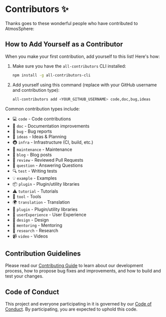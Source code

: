 # Contributors ✨

Thanks goes to these wonderful people who have contributed to AtmosSphere:

<!-- ALL-CONTRIBUTORS-LIST:START - Do not remove or modify this section -->
<!-- prettier-ignore-start -->
<!-- markdownlint-disable -->

<!-- markdownlint-restore -->
<!-- prettier-ignore-end -->

<!-- ALL-CONTRIBUTORS-LIST:END -->

## How to Add Yourself as a Contributor

When you make your first contribution, add yourself to this list! Here's how:

1. Make sure you have the `all-contributors` CLI installed:
   ```bash
   npm install -g all-contributors-cli
   ```

2. Add yourself using this command (replace with your GitHub username and contribution type):
   ```bash
   all-contributors add <YOUR_GITHUB_USERNAME> code,doc,bug,ideas
   ```

Common contribution types include:
- 💻 `code` - Code contributions
- 📖 `doc` - Documentation improvements
- 🐛 `bug` - Bug reports
- 🤔 `ideas` - Ideas & Planning
- 🚇 `infra` - Infrastructure (CI, build, etc.)
- 🚧 `maintenance` - Maintenance
- 📝 `blog` - Blog posts
- 👀 `review` - Reviewed Pull Requests
- 💬 `question` - Answering Questions
- 🔍 `test` - Writing tests
- 💡 `example` - Examples
- 📦 `plugin` - Plugin/utility libraries
- ⚠️ `tutorial` - Tutorials
- 🔧 `tool` - Tools
- 🌍 `translation` - Translation
- 🔌 `plugin` - Plugin/utility libraries
- 🚸 `userExperience` - User Experience
- 🎨 `design` - Design
- 🚀 `mentoring` - Mentoring
- 🔬 `research` - Research
- 📹 `video` - Videos

## Contribution Guidelines

Please read our [Contributing Guide](CONTRIBUTING.md) to learn about our development process, how to propose bug fixes and improvements, and how to build and test your changes.

## Code of Conduct

This project and everyone participating in it is governed by our [Code of Conduct](CODE_OF_CONDUCT.md). By participating, you are expected to uphold this code.
